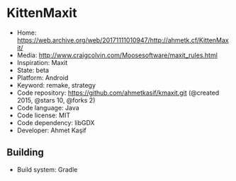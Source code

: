 # KittenMaxit

- Home: https://web.archive.org/web/20171111010947/http://ahmetk.cf/KittenMaxit/
- Media: http://www.craigcolvin.com/Moosesoftware/maxit_rules.html
- Inspiration: Maxit
- State: beta
- Platform: Android
- Keyword: remake, strategy
- Code repository: https://github.com/ahmetkasif/kmaxit.git (@created 2015, @stars 10, @forks 2)
- Code language: Java
- Code license: MIT
- Code dependency: libGDX
- Developer: Ahmet Kaşif

## Building

- Build system: Gradle
